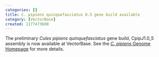 ```yaml
---
categories: []
title: C. pipiens quinquefasciatus 0.5 gene build available
category: [VectorBase]
created: 1177473600
---
```

The preliminary <i>Culex pipiens quinquefasciatus</i> gene build, CpipJ1.0_5 assembly is now available at VectorBase. See the <a href="/organisms/culex-quinquefasciatus"><i>C. pipiens</i> Genome Homepage</a> for more details.
